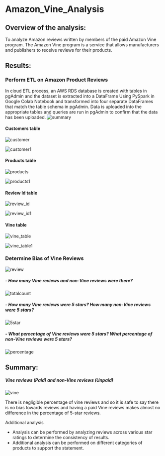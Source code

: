 # Amazon_Vine_Analysis
## Overview of the analysis:
To analyze Amazon reviews written by members of the paid Amazon Vine program. The Amazon Vine program is a service that allows manufacturers and publishers to receive reviews for their products.
## Results:

### Perform ETL on Amazon Product Reviews

 In cloud ETL process,  an AWS RDS database is created with tables in pgAdmin and the dataset is extracted into a DataFrame Using PySpark in Google Colab Notebook and transformed into four separate DataFrames that match the table schema in pgAdmin. Data is uploaded  into the appropriate tables and queries are run in pgAdmin to confirm that the data has been uploaded.
![summary](https://user-images.githubusercontent.com/84524153/134749273-e873d01e-22e7-4fbe-9f9b-ba4e8a25d971.png)

#### Customers table
![customer](https://user-images.githubusercontent.com/84524153/134749289-a2d358c2-cbde-41ba-999f-c7117e0e91cd.png)

![customer1](https://user-images.githubusercontent.com/84524153/134749291-2cffd8ef-d8d2-4514-b7f8-fbfdad8817a8.png)

#### Products table
![products](https://user-images.githubusercontent.com/84524153/134749296-5954b1b6-2ddd-48e4-bba6-9273600eb867.png)

![products1](https://user-images.githubusercontent.com/84524153/134749298-2a391f03-31b0-46fb-ac2c-de9c45fcc209.png)

#### Review Id table
![review_id](https://user-images.githubusercontent.com/84524153/134749312-35c25222-849b-4de5-aa73-3248f777d487.png)

![review_id1](https://user-images.githubusercontent.com/84524153/134749315-5f7c51ad-af14-4c26-8e2d-50f027f7db27.png)

#### Vine table
![vine_table](https://user-images.githubusercontent.com/84524153/134749323-15db4c43-995b-43a7-9268-1d0d47781227.png)

![vine_table1](https://user-images.githubusercontent.com/84524153/134749328-da772e1c-04ab-4a56-8fac-f2acca71a014.png)


### Determine Bias of Vine Reviews
![review](https://user-images.githubusercontent.com/84524153/134742201-d8489892-c3a5-482e-b5ca-81cd98d3efdd.png) 

##### - How many Vine reviews and non-Vine reviews were there?

![totalcount](https://user-images.githubusercontent.com/84524153/134751145-fa0a3f43-6cde-4c38-baa1-a949dcf1f24b.png)

##### - How many Vine reviews were 5 stars? How many non-Vine reviews were 5 stars?

![5star](https://user-images.githubusercontent.com/84524153/134751383-8b9143f6-a1af-4972-879d-7a256667134b.png)

##### - What percentage of Vine reviews were 5 stars? What percentage of non-Vine reviews were 5 stars?

![percentage](https://user-images.githubusercontent.com/84524153/134751019-17725bd7-1f11-430d-9639-71090b44ec43.png)

## Summary: 
##### Vine reviews (Paid) and non-Vine reviews (Unpaid)
![vine](https://user-images.githubusercontent.com/84524153/134742213-e7b61c40-b696-4f9b-8ea1-6b8594159980.png)

There is negligible percentage of vine reviews and so it is safe to say there is no bias towards reviews and having a paid Vine reviews makes almost no difference in the percentage of 5-star reviews.

Additional analysis  
- Analysis can be performed by analyzing reviews across various star ratings to determine the consistency of results.
- Additional analysis can be performed on different categories of products to support the statement.


